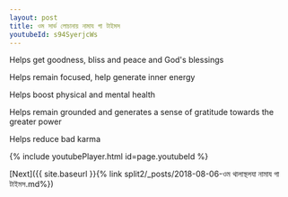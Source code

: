 ```yaml
---
layout: post
title: ওম সার্ভ লোচানায় নামায গা টাইমস
youtubeId: s94SyerjcWs
---
```

 
 
Helps get goodness, bliss and peace and God's blessings
 
Helps remain focused, help generate inner energy 
 
Helps boost physical and mental health 
 
Helps remain grounded and generates a sense of gratitude towards the greater power 
 
Helps reduce bad karma
 
 
 
 


{% include youtubePlayer.html id=page.youtubeId %}
 
[Next]({{ site.baseurl }}{% link  split2/_posts/2018-08-06-ওম থালাস্থলযা নামায গা টাইমস.md%})
 
